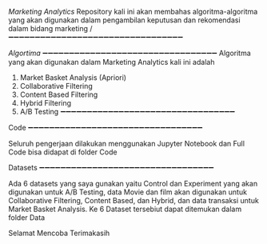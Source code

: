 _Marketing Analytics_
Repository kali ini akan membahas algoritma-algoritma yang akan digunakan dalam pengambilan keputusan dan rekomendasi dalam bidang marketing / 
➖➖➖➖➖➖➖➖➖➖➖➖➖➖➖➖➖➖➖➖➖➖➖➖➖➖➖➖➖➖➖➖➖

_Algortima_
➖➖➖➖➖➖➖➖➖➖➖➖➖➖➖➖➖➖➖➖➖➖➖➖➖➖➖➖➖➖➖➖➖
Algoritma yang akan digunakan dalam Marketing Analytics kali ini adalah
1. Market Basket Analysis (Apriori)
2. Collaborative Filtering
3. Content Based Filtering
4. Hybrid Filtering
5. A/B Testing
➖➖➖➖➖➖➖➖➖➖➖➖➖➖➖➖➖➖➖➖➖➖➖➖➖➖➖➖➖➖➖➖➖

Code
➖➖➖➖➖➖➖➖➖➖➖➖➖➖➖➖➖➖➖➖➖➖➖➖➖➖➖➖➖➖➖➖➖

Seluruh pengerjaan dilakukan menggunakan Jupyter Notebook dan Full Code bisa didapat di folder Code

Datasets
➖➖➖➖➖➖➖➖➖➖➖➖➖➖➖➖➖➖➖➖➖➖➖➖➖➖➖➖➖➖➖➖➖

Ada 6 datasets yang saya gunakan yaitu Control dan Experiment yang akan digunakan untuk A/B Testing, data Movie dan film akan digunakan untuk Collaborative Filtering, Content Based, dan Hybrid, dan data transaksi untuk Market Basket Analysis.
Ke 6 Dataset tersebiut dapat ditemukan dalam folder Data



Selamat Mencoba
Terimakasih
